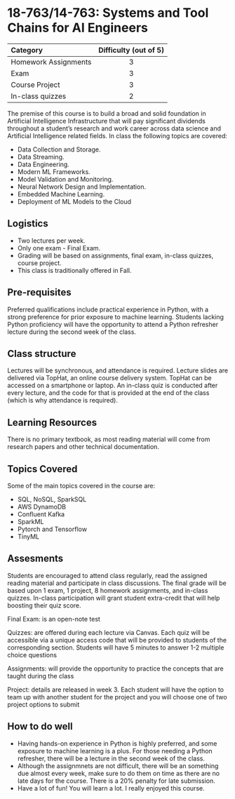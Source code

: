 # 18-763/14-763: Systems and Tool Chains for AI Engineers

| Category | Difficulty (out of 5) |
|:--       | :-:        |
| Homework Assignments     | 3          |
| Exam | 3           |
| Course Project    | 3          |
| In-class quizzes    | 2         |

The premise of this course is to build a broad and solid foundation in Artificial Intelligence Infrastructure that will pay significant dividends throughout a student’s research and work career across data science and Artificial Intelligence related fields. In class the following topics are covered:

* Data Collection and Storage.
* Data Streaming.
* Data Engineering.
* Modern ML Frameworks.
* Model Validation and Monitoring.
* Neural Network Design and Implementation.
* Embedded Machine Learning.
* Deployment of ML Models to the Cloud

## Logistics

* Two lectures per week.
* Only one exam - Final Exam.
* Grading will be based on assignments, final exam, in-class quizzes, course project. 
* This class is traditionally offered in Fall.

## Pre-requisites

Preferred qualifications include practical experience in Python, with a strong preference for prior exposure to machine learning. Students lacking Python proficiency will have the opportunity to attend a Python refresher lecture during the second week of the class.


## Class structure

Lectures will be synchronous, and attendance is required. Lecture slides are delivered via
TopHat, an online course delivery system. TopHat can be accessed on a smartphone or laptop. An in-class quiz is conducted after every lecture, and the code for that is provided at the end of the class (which is why attendance is required).

## Learning Resources

There is no primary textbook, as most reading material will come from research papers and other technical documentation.

## Topics Covered

Some of the main topics covered in the course are:

* SQL, NoSQL, SparkSQL
* AWS DynamoDB
* Confluent Kafka
* SparkML
* Pytorch and Tensorflow
* TinyML

## Assesments

Students are encouraged to attend class regularly, read the assigned reading material and participate in class discussions.
The final grade will be based upon 1 exam, 1 project, 8 homework assignments, and in-class quizzes. In-class participation will grant student extra-credit that will help boosting their quiz score.

Final Exam: is an open-note test

Quizzes: are offered during each lecture via Canvas. Each quiz will be accessible via a unique access code that will be provided to students of the corresponding section. Students will have 5 minutes to answer 1-2 multiple choice questions

Assignments: will provide the opportunity to practice the concepts that are taught during the class

Project: details are released in week 3. Each student will have the option to team up with another student for the project and you will choose one of two project options to submit

## How to do well

- Having hands-on experience in Python is highly preferred, and some exposure to machine learning is a plus. For those needing a Python refresher, there will be a lecture in the second week of the class.
- Although the assignmnets are not difficult, there will be an something due almost every week, make sure to do them on time as there are no late days for the course. There is a 20% penalty for late submission.
- Have a lot of fun! You will learn a lot. I really enjoyed this course.
